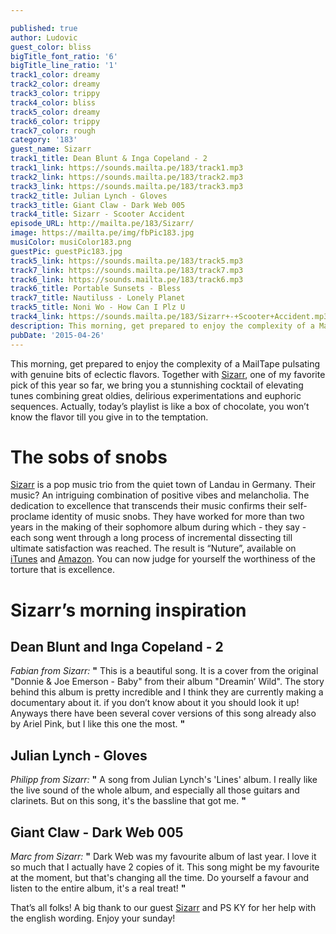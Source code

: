```yaml
---

published: true
author: Ludovic
guest_color: bliss
bigTitle_font_ratio: '6'
bigTitle_line_ratio: '1'
track1_color: dreamy
track2_color: dreamy
track3_color: trippy
track4_color: bliss
track5_color: dreamy
track6_color: trippy
track7_color: rough
category: '183'
guest_name: Sizarr
track1_title: Dean Blunt & Inga Copeland - 2
track1_link: https://sounds.mailta.pe/183/track1.mp3
track2_link: https://sounds.mailta.pe/183/track2.mp3
track3_link: https://sounds.mailta.pe/183/track3.mp3
track2_title: Julian Lynch - Gloves
track3_title: Giant Claw - Dark Web 005
track4_title: Sizarr - Scooter Accident
episode_URL: http://mailta.pe/183/Sizarr/
image: https://mailta.pe/img/fbPic183.jpg
musiColor: musiColor183.png
guestPic: guestPic183.jpg
track5_link: https://sounds.mailta.pe/183/track5.mp3
track7_link: https://sounds.mailta.pe/183/track7.mp3
track6_link: https://sounds.mailta.pe/183/track6.mp3
track6_title: Portable Sunsets - Bless
track7_title: Nautiluss - Lonely Planet
track5_title: Noni Wo - How Can I Plz U
track4_link: https://sounds.mailta.pe/183/Sizarr+-+Scooter+Accident.mp3
description: This morning, get prepared to enjoy the complexity of a MailTape pulsating with genuine bits of eclectic flavors. Together with Sizzar, my favorite pick of this year so far, we bring you a stunnishing cocktail of elevating tunes combining great oldies, delirious experimentations and euphoric sequences. Actually,  today’s playlist is like a box of chocolate, you won’t know the flavor till you give in to the temptation.
pubDate: '2015-04-26'
---
```


This morning, get prepared to enjoy the complexity of a MailTape pulsating with genuine bits of eclectic flavors. Together with [Sizarr](https://www.facebook.com/SizarrOfficial "Sizarr's FaceBook"), one of my favorite pick of this year so far, we bring you a stunnishing cocktail of elevating tunes combining great oldies, delirious experimentations and euphoric sequences. Actually, today’s playlist is like a box of chocolate, you won’t know the flavor till you give in to the temptation.
 
# The sobs of snobs
 
[Sizarr](https://www.facebook.com/SizarrOfficial "Sizarr's FaceBook") is a pop music trio from the quiet town of Landau in Germany. Their music? An intriguing combination of positive vibes and melancholia. The dedication to excellence that transcends their music confirms their self-proclame identity of music snobs. They have worked for more than two years in the making of their sophomore album during which - they say - each song went through a long process of incremental dissecting till ultimate satisfaction was reached. The result is  “Nuture”, available on [iTunes](//www.smarturl.it/NurtureiTunes) and [Amazon](http://smarturl.it/NurtureAmazon). You can now judge for yourself the worthiness of the torture that is excellence.
 
# Sizarr’s morning inspiration
 
## Dean Blunt and Inga Copeland - 2
_Fabian from Sizarr:_ **"** This is a beautiful song. It is a cover from the original "Donnie & Joe Emerson - Baby" from their album "Dreamin’ Wild". The story behind this album is pretty incredible and I think they are currently making a documentary about it. if you don’t know about it you should look it up! Anyways there have been several cover versions of this song already also by Ariel Pink, but I like this one the most. **"** 
 
## Julian Lynch - Gloves
_Philipp from Sizarr:_ **"** A song from Julian Lynch's 'Lines' album. I really like the live sound of the whole album, and especially all those guitars and clarinets. But on this song, it's the bassline that got me. **"** 
 
## Giant Claw - Dark Web 005
_Marc from Sizarr:_ **"** Dark Web was my favourite album of last year. I love it so much that I actually have 2 copies of it. This song might be my favourite at the moment, but that's changing all the time. Do yourself a favour and listen to the entire album, it's a real treat! **"**  
 

That’s all folks! A big thank to our guest [Sizarr](https://www.facebook.com/SizarrOfficial "Sizarr's FaceBook") and PS KY for her help with the english wording. Enjoy your sunday!
